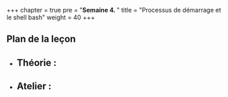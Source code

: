 +++
chapter = true
pre = "<b>Semaine 4. </b>"
title = "Processus de démarrage et le shell bash"
weight = 40
+++

## Plan de la leçon

- **Théorie :**
  - 


- **Atelier :**
  - 